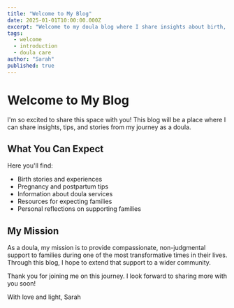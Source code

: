 ```yaml
---
title: "Welcome to My Blog"
date: 2025-01-01T10:00:00.000Z
excerpt: "Welcome to my doula blog where I share insights about birth, pregnancy, and supporting families through their journey."
tags:
  - welcome
  - introduction
  - doula care
author: "Sarah"
published: true
---
```


# Welcome to My Blog

I'm so excited to share this space with you! This blog will be a place where I can share insights, tips, and stories from my journey as a doula.

## What You Can Expect

Here you'll find:
- Birth stories and experiences
- Pregnancy and postpartum tips
- Information about doula services
- Resources for expecting families
- Personal reflections on supporting families

## My Mission

As a doula, my mission is to provide compassionate, non-judgmental support to families during one of the most transformative times in their lives. Through this blog, I hope to extend that support to a wider community.

Thank you for joining me on this journey. I look forward to sharing more with you soon!

With love and light,
Sarah